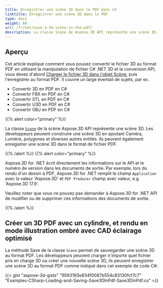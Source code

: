 ```yaml
---
title: Enregistrer une scène 3D dans le PDF dans C#
linktitle: Enregistrer une scène 3D dans le PDF
type: docs
weight: 60
url: /fr/net/save-a-3d-scene-in-the-pdf/
description: La classe Scene de Aspose.3D API représente une scène 3D. Les développeurs peuvent construire une scène 3D en ajoutant Caméra, Lumière, polygones et diverses autres entités. Ils peuvent également enregistrer une scène 3D au format PDF.
---
```

##  **Aperçu**

Cet article explique comment vous pouvez convertir le fichier 3D au format PDF en utilisant la manipulation de fichier C# .NET 3D et la conversion API, vous devez d'abord [Charger le fichier 3D dans l'objet Scène](https://docs.aspose.com/3d/net/create-and-read-an-existing-3d-scene/), puis l'enregistrer au format PDF. Il couvre un large éventail de sujets, par ex.

- Convertir 3D en PDF en C#
- Convertir FBX en PDF en C#
- Convertir STL en PDF en C#
- Convertir U3D en PDF en C#
- Convertir OBJ en PDF en C#

{{% alert color="primary" %}} 

La classe [`Scene`](https://reference.aspose.com/3d/net/aspose.threed/scene) de la scène Aspose.3D API représente une scène 3D. Les développeurs peuvent construire une scène 3D en ajoutant Caméra, Lumière, polygones et diverses autres entités. Ils peuvent également enregistrer une scène 3D dans le format de fichier PDF.

{{% /alert %}} {{% alert color="primary" %}} 

Aspose.3D for .NET écrit directement les informations sur le API et le numéro de version dans les documents de sortie. Par exemple, lors du rendu d'un dessin à PDF, Aspose.3D for .NET remplit le champ `Application` avec la valeur 'Aspose.3D' et `PDF Producer` champ avec valeur, e.g 'Aspose.3D 17.9'.

Veuillez noter que vous ne pouvez pas demander à Aspose.3D for .NET API de modifier ou de supprimer ces informations des documents de sortie.

{{% /alert %}} 
##  **Créer un 3D PDF avec un cylindre, et rendu en mode illustration ombré avec CAD éclairage optimisé**
La méthode Save de la classe `Scene` permet de sauvegarder une scène 3D au format PDF. Les développeurs peuvent charger n'importe quel fichier pris en charge 3D ou créer une nouvelle scène 3D, ils peuvent enregistrer une scène 3D au format PDF comme indiqué dans cet exemple de code C#:

{{< gist "aspose-3d-gists" "9563193e834f0087b554c83130fcf7c7" "Examples-CSharp-Loading-and-Saving-Save3DInPdf-Save3DInPdf.cs" >}}
